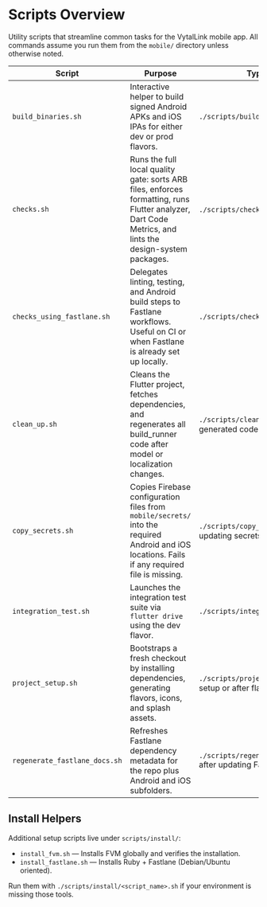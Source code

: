 # Scripts Overview

Utility scripts that streamline common tasks for the VytalLink mobile app. All commands assume you run them from the `mobile/` directory unless otherwise noted.

| Script                        | Purpose                                                                                                                                                 | Typical Usage                                                            |
|-------------------------------|---------------------------------------------------------------------------------------------------------------------------------------------------------|--------------------------------------------------------------------------|
| `build_binaries.sh`           | Interactive helper to build signed Android APKs and iOS IPAs for either dev or prod flavors.                                                            | `./scripts/build_binaries.sh`                                            |
| `checks.sh`                   | Runs the full local quality gate: sorts ARB files, enforces formatting, runs Flutter analyzer, Dart Code Metrics, and lints the design-system packages. | `./scripts/checks.sh` before every PR                                    |
| `checks_using_fastlane.sh`    | Delegates linting, testing, and Android build steps to Fastlane workflows. Useful on CI or when Fastlane is already set up locally.                     | `./scripts/checks_using_fastlane.sh`                                     |
| `clean_up.sh`                 | Cleans the Flutter project, fetches dependencies, and regenerates all build_runner code after model or localization changes.                            | `./scripts/clean_up.sh` whenever generated code might be stale           |
| `copy_secrets.sh`             | Copies Firebase configuration files from `mobile/secrets/` into the required Android and iOS locations. Fails if any required file is missing.          | `./scripts/copy_secrets.sh` after updating secrets                       |
| `integration_test.sh`         | Launches the integration test suite via `flutter drive` using the dev flavor.                                                                           | `./scripts/integration_test.sh`                                          |
| `project_setup.sh`            | Bootstraps a fresh checkout by installing dependencies, generating flavors, icons, and splash assets.                                                   | `./scripts/project_setup.sh` on first setup or after flavor/icon changes |
| `regenerate_fastlane_docs.sh` | Refreshes Fastlane dependency metadata for the repo plus Android and iOS subfolders.                                                                    | `./scripts/regenerate_fastlane_docs.sh` after updating Fastlane configs  |

## Install Helpers

Additional setup scripts live under `scripts/install/`:

- `install_fvm.sh` — Installs FVM globally and verifies the installation.
- `install_fastlane.sh` — Installs Ruby + Fastlane (Debian/Ubuntu oriented).

Run them with `./scripts/install/<script_name>.sh` if your environment is missing those tools.
